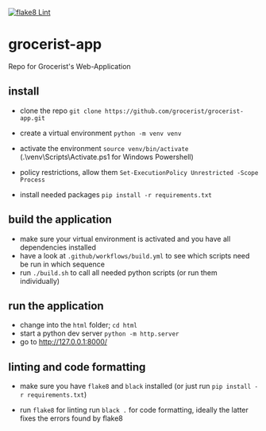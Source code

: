 [![flake8 Lint](https://github.com/grocerist/grocerist-app/actions/workflows/lint.yml/badge.svg)](https://github.com/grocerist/grocerist-app/actions/workflows/lint.yml)

# grocerist-app
Repo for Grocerist's Web-Application

## install

* clone the repo `git clone https://github.com/grocerist/grocerist-app.git`
* create a virtual environment `python -m venv venv`
* activate the environment `source venv/bin/activate` (.\venv\Scripts\Activate.ps1 for Windows Powershell)
* policy restrictions, allow them `Set-ExecutionPolicy Unrestricted -Scope Process`

* install needed packages `pip install -r requirements.txt`

## build the application

* make sure your virtual environment is activated and you have all dependencies installed
* have a look at `.github/workflows/build.yml` to see which scripts need be run in which sequence
* run `./build.sh` to call all needed python scripts (or run them individually)

## run the application

* change into the `html` folder; `cd html`
* start a python dev server `python -m http.server`
* go to http://127.0.0.1:8000/


## linting and code formatting

* make sure you have `flake8` and `black` installed (or just run `pip install -r requirements.txt`)

* run `flake8` for linting
run `black .` for code formatting, ideally the latter fixes the errors found by flake8
